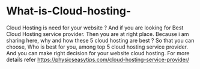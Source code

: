 # What-is-Cloud-hosting-
Cloud Hosting is need for your website ? And if you are looking for Best Cloud Hosting service provider. Then you are at right place. Because i am sharing here, why and how these 5 cloud hosting are best ?  So that you can choose, Who is best for you, among top 5 cloud hosting service provider. And you can make right decision for your website cloud hosting.  For more details  refer   https://physicseasytips.com/cloud-hosting-service-provider/
